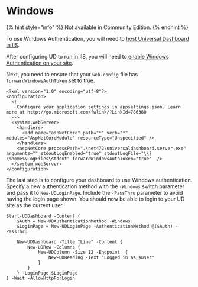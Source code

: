 # Windows

{% hint style="info" %}
Not available in Community Edition.
{% endhint %}

To use Windows Authentication, you will need to [host Universal Dashboard in IIS](https://github.com/adamdriscoll/universal-dashboard-documentation/tree/15ca122d89e54271ad0661a8e75dd3cf33c0520c/security/running-dashboards/iis.md).

After configuring UD to run in IIS, you will need to [enable Windows Authentication on your site](https://docs.microsoft.com/en-us/aspnet/core/security/authentication/windowsauth?view=aspnetcore-2.2#iis-configuration).

Next, you need to ensure that your `web.config` file has `forwardWindowsAuthToken` set to true.

```text
<?xml version="1.0" encoding="utf-8"?>
<configuration>
  <!--
    Configure your application settings in appsettings.json. Learn more at http://go.microsoft.com/fwlink/?LinkId=786380
  -->
  <system.webServer>
    <handlers>
      <add name="aspNetCore" path="*" verb="*" modules="AspNetCoreModule" resourceType="Unspecified" />
    </handlers>
    <aspNetCore processPath=".\net472\universaldashboard.server.exe" arguments="" stdoutLogEnabled="true" stdoutLogFile="\\?\%home%\LogFiles\stdout" forwardWindowsAuthToken="true"  />
  </system.webServer>
</configuration>
```

The last step is to configure your dashboard to use Windows authentication. Specify a new authentication method with the `-Windows` switch parameter and pass it to `New-UDLoginPage`. Include the `-PassThru` parameter to avoid having the login page shown. You should now be able to login to your UD site as the current user.

```text
Start-UDDashboard -Content {
    $Auth = New-UDAuthenticationMethod -Windows
    $LoginPage = New-UDLoginPage -AuthenticationMethod @($Auth) -PassThru

    New-UDDashboard -Title "Line" -Content { 
        New-UDRow -Columns {
            New-UDColumn -Size 12 -Endpoint  {
                New-UDHeading -Text "Logged in as $user"
            }
        }
    } -LoginPage $LoginPage 
} -Wait -AllowHttpForLogin
```

